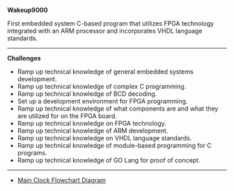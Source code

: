 **Wakeup9000**

First embedded system C-based program that utilizes FPGA technology integrated with an ARM processor and incorporates VHDL language standards.
<hr>

**Challenges**

- Ramp up technical knowledge of general embedded systems development.
- Ramp up technical knowledge of complex C programming.
- Ramp up technical knowledge of BCD decoding.
- Set up a development environment for FPGA programming.
- Ramp up technical knowledge of what components are and what they are utilized for on the FPGA board.
- Ramp up technical knowledge on FPGA technology.
- Ramp up technical knowledge of ARM development.
- Ramp up technical knowledge on VHDL language standards.
- Ramp up technical knowledge of module-based programming for C programs.
- Ramp up technical knowledge of GO Lang for proof of concept.
<hr>

* [Main Clock Flowchart Diagram](https://github.com/JSande2021/Wakeup9000)
